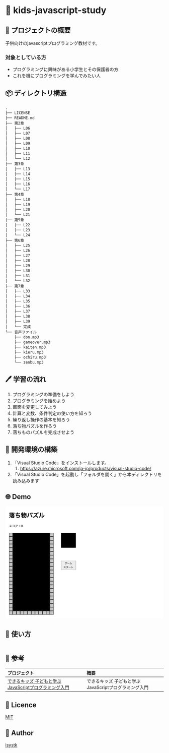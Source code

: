 🌙 kids-javascript-study
====

## 📗 プロジェクトの概要

子供向けのjavascriptプログラミング教材です。

### 対象としている方
- プログラミングに興味がある小学生とその保護者の方
- これを機にプログラミングを学んでみたい人

## 📦 ディレクトリ構造

```
.
├── LICENSE
├── README.md
├── 第2章
│   ├── L06
│   ├── L07
│   ├── L08
│   ├── L09
│   ├── L10
│   ├── L11
│   └── L12
├── 第3章
│   ├── L13
│   ├── L14
│   ├── L15
│   ├── L16
│   └── L17
├── 第4章
│   ├── L18
│   ├── L19
│   ├── L20
│   └── L21
├── 第5章
│   ├── L22
│   ├── L23
│   └── L24
├── 第6章
│   ├── L25
│   ├── L26
│   ├── L27
│   ├── L28
│   ├── L29
│   ├── L30
│   ├── L31
│   └── L32
├── 第7章
│   ├── L33
│   ├── L34
│   ├── L35
│   ├── L36
│   ├── L37
│   ├── L38
│   ├── L39
│   └── 完成
└── 音声ファイル
    ├── don.mp3
    ├── gameover.mp3
    ├── kaiten.mp3
    ├── kieru.mp3
    ├── ochiru.mp3
    └── zenbu.mp3
```

## 🖊️ 学習の流れ

1. プログラミングの準備をしよう
1. プログラミングを始めよう
1. 画面を変更してみよう
1. 計算と変数、条件判定の使い方を知ろう
1. 繰り返し操作の基本を知ろう
1. 落ち物パズルを作ろう
1. 落ちものパズルを完成させよう

## 🔧 開発環境の構築

1. 「Visual Studio Code」をインストールします。
    1. https://azure.microsoft.com/ja-jp/products/visual-studio-code/
2. 「Visual Studio Code」を起動し「フォルダを開く」から本ディレクトリを読み込みます

## 🌐 Demo

![サンプル](./sample.png "サンプル")

## 💬 使い方

```

```

## 🎨 参考

| プロジェクト| 概要|
| :---------------------------------------| :-------------------------------|
| [できるキッズ 子どもと学ぶJavaScriptプログラミング入門](https://book.impress.co.jp/books/1118101044)| できるキッズ 子どもと学ぶJavaScriptプログラミング入門|


## 🎫 Licence

[MIT](https://github.com/isystk/laravel-react-boilerplate/blob/master/LICENSE)

## 👀 Author

[isystk](https://github.com/isystk)
